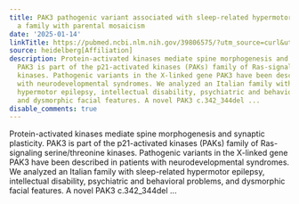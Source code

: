 ```yaml
---
title: PAK3 pathogenic variant associated with sleep-related hypermotor epilepsy in
  a family with parental mosaicism
date: '2025-01-14'
linkTitle: https://pubmed.ncbi.nlm.nih.gov/39806575/?utm_source=curl&utm_medium=rss&utm_campaign=pubmed-2&utm_content=1FakS-2QOkCT8HsMOQP1bCRQ4YzyumYOmxmF0moLsQ3dFB1E9V&fc=20220326224207&ff=20250114170947&v=2.18.0.post9+e462414
source: heidelberg[Affiliation]
description: Protein-activated kinases mediate spine morphogenesis and synaptic plasticity.
  PAK3 is part of the p21-activated kinases (PAKs) family of Ras-signaling serine/threonine
  kinases. Pathogenic variants in the X-linked gene PAK3 have been described in patients
  with neurodevelopmental syndromes. We analyzed an Italian family with sleep-related
  hypermotor epilepsy, intellectual disability, psychiatric and behavioral problems,
  and dysmorphic facial features. A novel PAK3 c.342_344del ...
disable_comments: true
---
```

Protein-activated kinases mediate spine morphogenesis and synaptic plasticity. PAK3 is part of the p21-activated kinases (PAKs) family of Ras-signaling serine/threonine kinases. Pathogenic variants in the X-linked gene PAK3 have been described in patients with neurodevelopmental syndromes. We analyzed an Italian family with sleep-related hypermotor epilepsy, intellectual disability, psychiatric and behavioral problems, and dysmorphic facial features. A novel PAK3 c.342_344del ...